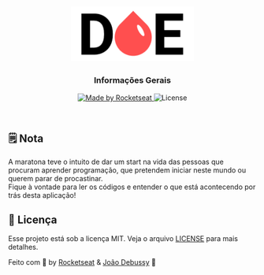 <h1 align="center">
  <img src=".github/logo.png" width="250px" />
</h1>

<h3 align="center">Informações Gerais</h3>

<p align="center">
  <a href="https://rocketseat.com.br">
    <img alt="Made by Rocketseat" src="https://img.shields.io/badge/made%20by-Rocketseat-%23F7DF1E">
  </a>
  <img alt="License" src="https://img.shields.io/badge/license-MIT-%23F7DF1E">
</p>

<br>

## 🗒️ Nota

A maratona teve o intuito de dar um start na vida das pessoas que procuram aprender programação, que pretendem iniciar neste mundo ou querem parar de procastinar. <br> 
Fique à vontade para ler os códigos e entender o que está acontecendo por trás desta aplicação!

## 📝 Licença

Esse projeto está sob a licença MIT. Veja o arquivo [LICENSE](LICENSE) para mais detalhes.

Feito com :purple_heart: by [Rocketseat](https://rocketseat.com.br) & [João Debussy](https://github.com/dbssy) :wave:
